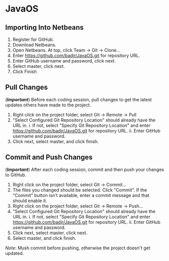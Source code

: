 JavaOS
======

Importing Into Netbeans
-----
1. Register for GitHub.
2. Download Netbeans.
3. Open Netbeans. At top, click Team -> Git -> Clone...
4. Enter https://github.com/badjr/JavaOS.git for repository URL.
5. Enter GitHub username and password, click next.
6. Select master, click next.
7. Click Finish

Pull Changes
-----
(***Important***) Before each coding session, pull changes to get the latest updates others have made to the project.

1. Right click on the project folder, select Git -> Remote -> Pull
2. "Select Configured Git Repository Location" should already have the URL in.
    i. If not, select "Specify Git Repository Location" and enter https://github.com/badjr/JavaOS.git for repository URL.
    ii. Enter GitHub username and password.
3. Click next, select master, and click finish.

Commit and Push Changes
-----
(***Important***) After each coding session, commit and then push your changes to GitHub.

1. Right click on the project folder, select Git -> Commit...
2. The files you changed should be selected. Click "Commit".
    If the "Commit" button isn't available, enter a commit message and that should enable it.
3. Right click on the project folder, select Git -> Remote -> Push...
4. "Select Configured Git Repository Location" should already have the URL in.
    i. If not, select "Specify Git Repository Location" and enter https://github.com/badjr/JavaOS.git for repository URL.
    ii. Enter GitHub username and password.
5. Click next, select master, click next.
6. Select master, and click finish.

*Note*: Mush commit before pushing, otherwise the project doesn't get updated.
